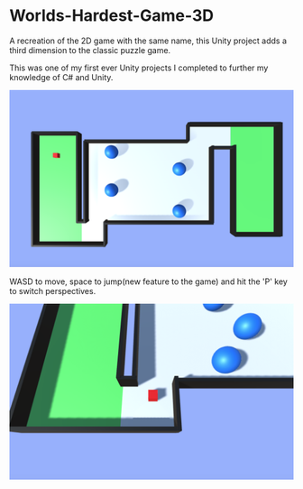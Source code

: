 # Worlds-Hardest-Game-3D
A recreation of the 2D game with the same name, this Unity project adds a third dimension to the classic puzzle game.

This was one of my first ever Unity projects I completed to further my knowledge of C# and Unity.

![Screen1](Worlds%20Hardest%203D%20Game/Screens/Screen1.png)

WASD to move, space to jump(new feature to the game) and hit the 'P' key to switch perspectives.

![Screen2](Worlds%20Hardest%203D%20Game/Screens/Screen2.png)

